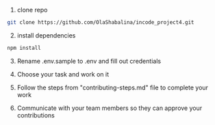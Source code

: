 1. clone repo

```bash
git clone https://github.com/OlaShabalina/incode_project4.git
```

2. install dependencies

```bash
npm install
```

3. Rename .env.sample to .env and fill out credentials

4. Choose your task and work on it 

5. Follow the steps from "contributing-steps.md" file to complete your work

6. Communicate with your team members so they can approve your contributions

